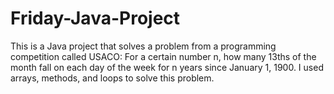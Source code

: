 # Friday-Java-Project
This is a Java project that solves a problem from a programming competition called USACO: For a certain number n, how many 13ths of the month fall on each day of the week for n years since January 1, 1900. I used arrays, methods, and loops to solve this problem.
